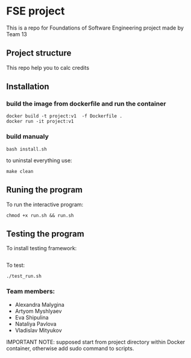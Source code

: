# FSE project
This is a repo for Foundations of Software Engineering project
made by Team 13



## Project structure
This repo help you to calc credits


## Installation

### build the image from dockerfile and run the container
```shell
docker build -t project:v1  -f Dockerfile .
docker run -it project:v1
```

### build manualy
```shell
bash install.sh
```
to uninstal everything use:
```shell
make clean
```
## Runing the program
To run the interactive program:
```shell
chmod +x run.sh && run.sh
```

## Testing the program
To install testing framework:
```

```

To test:
```shell
./test_run.sh
```


### Team members:
+ Alexandra Malygina
+ Artyom Myshlyaev
+ Eva Shipulina
+ Nataliya Pavlova
+ Vladislav Mityukov


IMPORTANT NOTE: supposed start from project directory within Docker container, otherwise add sudo command to scripts.
